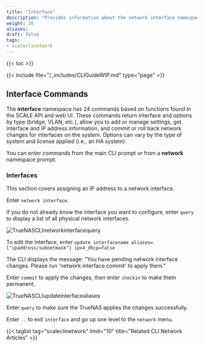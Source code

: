 ```yaml
---
title: "Interface"
description: "Provides information about the network interface namespace in the TrueNAS CLI. Includes command syntax and common commands."
weight: 30
aliases:
draft: false
tags:
- scaleclinetwork
---
```


{{< toc >}}


{{< include file="/_includes/CLIGuideWIP.md" type="page" >}}

## Interface Commands

The **interface** namespace has 24 commands based on functions found in the SCALE API and web UI. 
These commands return interface and options by type (bridge, VLAN, etc.), allow you to add or manage settings, get interface and IP address information, and commit or roll back network changes for interfaces on the system. 
Options can vary by the type of system and license applied (i.e., an HA system). 

You can enter commands from the main CLI prompt or from a **network** namespace prompt.

### Interfaces

This section covers assigning an IP address to a network interface.

Enter `network interface`.

If you do not already know the interface you want to configure, enter `query` to display a list of all physical network interfaces.

![TrueNASCLInetworkinterfacequery](/images/SCALE/TrueNASCLInetworkinterfacequery.png "Network Interface Query")

To edit the interface, enter `update interfacename aliases=["ipaddress/subnetmask"] ipv4_dhcp=false`

The CLI displays the message: "You have pending network interface changes. Please run 'network interface commit' to apply them."

Enter `commit` to apply the changes, then enter `checkin` to make them permanent. 

![TrueNASCLIupdateinterfacealiases](/images/SCALE/TrueNASCLIupdateinterfacealiases.png "Update Interface Aliases")

Enter `query` to make sure the TrueNAS applies the changes successfully.

Enter `..` to exit `interface` and go up one level to the `network` menu.


{{< taglist tag="scaleclinetwork" limit="10" title="Related CLI Network Articles" >}}
